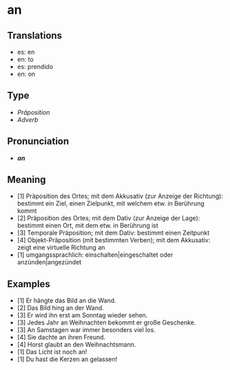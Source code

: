 # an
## Translations
- es: en
- en: to
- es: prendido
- en: on
## Type
- _Präposition_
- _Adverb_
## Pronunciation
- **_an_**
## Meaning
- [1] Präposition des Ortes; mit dem Akkusativ (zur Anzeige der Richtung): bestimmt ein Ziel, einen Zielpunkt, mit welchem etw. in Berührung kommt
- [2] Präposition des Ortes; mit dem Dativ (zur Anzeige der Lage): bestimmt einen Ort, mit dem etw. in Berührung ist
- [3] Temporale Präposition; mit dem Dativ: bestimmt einen Zeitpunkt
- [4] Objekt-Präposition (mit bestimmten Verben); mit dem Akkusativ: zeigt eine virtuelle Richtung an
- [1] umgangssprachlich: einschalten|eingeschaltet oder anzünden|angezündet
## Examples
- [1] Er hängte das Bild an die Wand.
- [2] Das Bild hing an der Wand.
- [3] Er wird ihn erst am Sonntag wieder sehen.
- [3] Jedes Jahr an Weihnachten bekommt er große Geschenke.
- [3] An Samstagen war immer besonders viel los.
- [4] Sie dachte an ihren Freund.
- [4] Horst glaubt an den Weihnachtsmann.
- [1] Das Licht ist noch an!
- [1] Du hast die Kerzen an gelassen!
